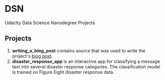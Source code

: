 # DSN
Udacity Data Science Nanodegree Projects

## Projects
1. **writing_a_blog_post** contains source that was used to write the project's [blog post](https://medium.com/@locmelis.audris/getting-a-virtual-break-in-copenhagen-99c9abf2bfc2).
2. **disaster_response_app** is an interactive app for classifying a message text into several disaster response categories. The classification model is trained on Figure Eight disaster response data.
